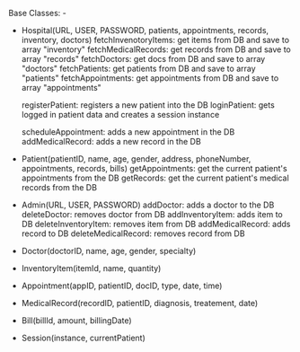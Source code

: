 Base Classes: -

- Hospital(URL, USER, PASSWORD, patients, appointments, records, inventory, doctors)
    fetchInvenotoryItems: get items from DB and save to array "inventory"
    fetchMedicalRecords: get records from DB and save to array "records"
    fetchDoctors: get docs from DB and save to array "doctors"
    fetchPatients: get patients from DB and save to array "patients"
    fetchAppointments: get appointments from DB and save to array "appointments"

    registerPatient: registers a new patient into the DB
    loginPatient: gets logged in patient data and creates a session instance
    
    scheduleAppointment: adds a new appointment in the DB
    addMedicalRecord: adds a new record in the DB

- Patient(patientID, name, age, gender, address, phoneNumber, appointments, records, bills)
    getAppointments: get the current patient's appointments from the DB
    getRecords:  get the current patient's medical records from the DB

- Admin(URL, USER, PASSWORD)
    addDoctor: adds a doctor to the DB
    deleteDoctor: removes doctor from DB
    addInventoryItem: adds item to DB
    deleteInventoryItem: removes item from DB
    addMedicalRecord: adds record to DB
    deleteMedicalRecord: removes record from DB

- Doctor(doctorID, name, age, gender, specialty)

- InventoryItem(itemId, name, quantity)

- Appointment(appID, patientID, docID, type, date, time)

- MedicalRecord(recordID, patientID, diagnosis, treatement, date)

- Bill(billId, amount, billingDate)

- Session(instance, currentPatient)
